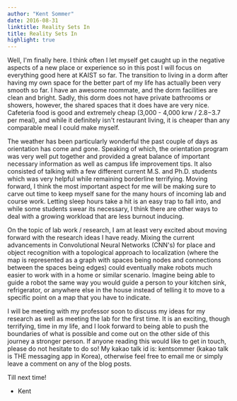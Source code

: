 ```yaml
---
author: "Kent Sommer"
date: 2016-08-31
linktitle: Reality Sets In
title: Reality Sets In
highlight: true
---
```


Well, I'm finally here. I think often I let myself get caught up in the negative aspects of a new place or experience so in this post I will focus on everything good here at KAIST so far. The transition to living in a dorm after having my own space for the better part of my life has actually been very smooth so far. I have an awesome roommate, and the dorm facilities are clean and bright. Sadly, this dorm does not have private bathrooms or showers, however, the shared spaces that it does have are very nice. Cafeteria food is good and extremely cheap (3,000 - 4,000 krw / $2.8-$3.7 per meal), and while it definitely isn't restaurant living, it is cheaper than any comparable meal I could make myself. 

The weather has been particularly wonderful the past couple of days as orientation has come and gone. Speaking of which, the orientation program was very well put together and provided a great balance of important necessary information as well as campus life improvement tips. It also consisted of talking with a few different current M.S. and Ph.D. students which was very helpful while remaining borderline terrifying. Moving forward, I think the most important aspect for me will be making sure to carve out time to keep myself sane for the many hours of incoming lab and course work. Letting sleep hours take a hit is an easy trap to fall into, and while some students swear its necessary, I think there are other ways to deal with a growing workload that are less burnout inducing. 

On the topic of lab work / research, I am at least very excited about moving forward with the research ideas I have ready. Mixing the current advancements in Convolutional Neural Networks (CNN's) for place and object recognition with a topological approach to localization (where the map is represented as a graph with spaces being nodes and connections between the spaces being edges) could eventually make robots much easier to work with in a home or similar scenario. Imagine being able to guide a robot the same way you would guide a person to your kitchen sink, refrigerator, or anywhere else in the house instead of telling it to move to a specific point on a map that you have to indicate. 

I will be meeting with my professor soon to discuss my ideas for my research as well as meeting the lab for the first time. It is an exciting, though terrifying, time in my life, and I look forward to being able to push the boundaries of what is possible and come out on the other side of this journey a stronger person. If anyone reading this would like to get in touch, please do not hesitate to do so! My kakao talk id is: kentsommer (kakao talk is THE messaging app in Korea), otherwise feel free to email me or simply leave a comment on any of the blog posts. 

Till next time!
- Kent